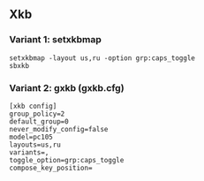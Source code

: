## Xkb

### Variant 1: setxkbmap

    setxkbmap -layout us,ru -option grp:caps_toggle
    sbxkb

### Variant 2: gxkb (gxkb.cfg)

    [xkb config]
    group_policy=2
    default_group=0
    never_modify_config=false
    model=pc105
    layouts=us,ru
    variants=,
    toggle_option=grp:caps_toggle
    compose_key_position=